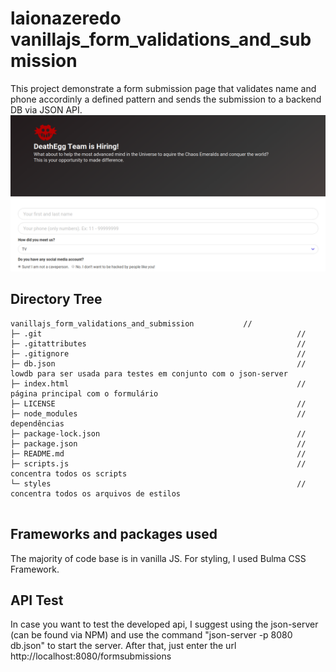 # __laionazeredo__ vanillajs_form_validations_and_submission
 This project demonstrate a form submission page that validates name and phone accordinly a defined pattern and sends the submission to a backend DB via JSON API.
![Representação da Página](/assets/final_result_page.png)

 ## Directory Tree
```
vanillajs_form_validations_and_submission           //
├─ .git                                                         //
├─ .gitattributes                                               //
├─ .gitignore                                                   //
├─ db.json                                                      // lowdb para ser usada para testes em conjunto com o json-server
├─ index.html                                                   // página principal com o formulário
├─ LICENSE                                                      //
├─ node_modules                                                 // dependências 
├─ package-lock.json                                            // 
├─ package.json                                                 //
├─ README.md                                                    //
├─ scripts.js                                                   // concentra todos os scripts
└─ styles                                                       // concentra todos os arquivos de estilos
  
```

## Frameworks and packages used
The majority of code base is in vanilla JS. For styling, I used Bulma CSS Framework.


## API Test
In case you want to test the developed api, I suggest using the json-server (can be found via NPM) and use the command "json-server -p 8080 db.json" to start the server. After that, just enter the url http://localhost:8080/formsubmissions